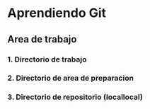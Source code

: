 # Aprendiendo Git

## Area de trabajo

### 1. Directorio de trabajo

### 2. Directorio de area de preparacion

### 3. Directorio de repositorio (locallocal)

